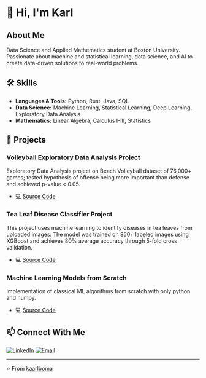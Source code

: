 # 👋 Hi, I'm Karl

## About Me
Data Science and Applied Mathematics student at Boston University. Passionate about machine and statistical learning, data science, and AI to create data-driven solutions to real-world problems.

## 🛠️ Skills
- **Languages & Tools:** Python, Rust, Java, SQL
- **Data Science:** Machine Learning, Statistical Learning, Deep Learning, Exploratory Data Analysis
- **Mathematics:** Linear Algebra, Calculus I-III, Statistics

## 🌟 Projects

### Volleyball Exploratory Data Analysis Project
Exploratory Data Analysis project on Beach Volleyball dataset of 76,000+ games; tested hypothesis of offense being more important than defense and achieved p-value < 0.05.
- 💻 [Source Code](https://github.com/kaarlboma/Volleyball-EDA.git)

### Tea Leaf Disease Classifier Project
This project uses machine learning to identify diseases in tea leaves from uploaded images. The model was trained on 850+ labeled images using XGBoost and achieves 80% average accuracy through 5-fold cross validation.
- 💻 [Source Code](https://github.com/kaarlboma/tea-disease-classification.git)

### Machine Learning Models from Scratch
Implementation of classical ML algorithms from scratch with only python and numpy.
- 💻 [Source Code](https://github.com/kaarlboma/ML-Algorithms-From-Scratch)

## 📫 Connect With Me
[![LinkedIn](https://img.shields.io/badge/LinkedIn-0077B5?style=for-the-badge&logo=linkedin&logoColor=white)](https://www.linkedin.com/in/karlboma/)
[![Email](https://img.shields.io/badge/Email-D14836?style=for-the-badge&logo=gmail&logoColor=white)](mailto:bomakarlalfred@gmail.com)

---
⭐️ From [kaarlboma](https://github.com/kaarlboma)
